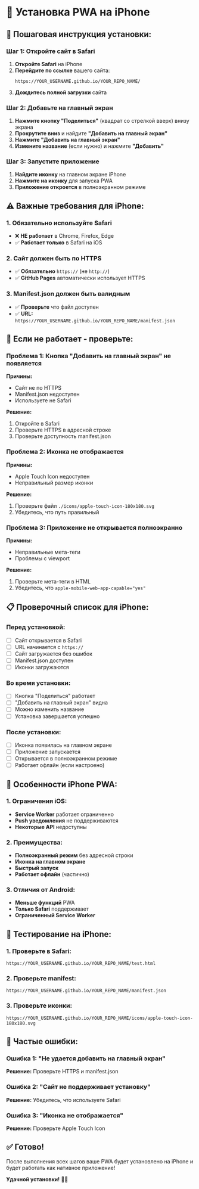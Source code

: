 # 📱 Установка PWA на iPhone

## 🚀 **Пошаговая инструкция установки:**

### **Шаг 1: Откройте сайт в Safari**
1. **Откройте Safari** на iPhone
2. **Перейдите по ссылке** вашего сайта:
   ```
   https://YOUR_USERNAME.github.io/YOUR_REPO_NAME/
   ```
3. **Дождитесь полной загрузки** сайта

### **Шаг 2: Добавьте на главный экран**
1. **Нажмите кнопку "Поделиться"** (квадрат со стрелкой вверх) внизу экрана
2. **Прокрутите вниз** и найдите **"Добавить на главный экран"**
3. **Нажмите "Добавить на главный экран"**
4. **Измените название** (если нужно) и нажмите **"Добавить"**

### **Шаг 3: Запустите приложение**
1. **Найдите иконку** на главном экране iPhone
2. **Нажмите на иконку** для запуска PWA
3. **Приложение откроется** в полноэкранном режиме

## ⚠️ **Важные требования для iPhone:**

### **1. Обязательно используйте Safari**
- ❌ **НЕ работает** в Chrome, Firefox, Edge
- ✅ **Работает только** в Safari на iOS

### **2. Сайт должен быть по HTTPS**
- ✅ **Обязательно** `https://` (не `http://`)
- ✅ **GitHub Pages** автоматически использует HTTPS

### **3. Manifest.json должен быть валидным**
- ✅ **Проверьте** что файл доступен
- ✅ **URL:** `https://YOUR_USERNAME.github.io/YOUR_REPO_NAME/manifest.json`

## 🔧 **Если не работает - проверьте:**

### **Проблема 1: Кнопка "Добавить на главный экран" не появляется**
**Причины:**
- Сайт не по HTTPS
- Manifest.json недоступен
- Используете не Safari

**Решение:**
1. Откройте в Safari
2. Проверьте HTTPS в адресной строке
3. Проверьте доступность manifest.json

### **Проблема 2: Иконка не отображается**
**Причины:**
- Apple Touch Icon недоступен
- Неправильный размер иконки

**Решение:**
1. Проверьте файл `./icons/apple-touch-icon-180x180.svg`
2. Убедитесь, что путь правильный

### **Проблема 3: Приложение не открывается полноэкранно**
**Причины:**
- Неправильные мета-теги
- Проблемы с viewport

**Решение:**
1. Проверьте мета-теги в HTML
2. Убедитесь, что `apple-mobile-web-app-capable="yes"`

## 📋 **Проверочный список для iPhone:**

### **Перед установкой:**
- [ ] Сайт открывается в Safari
- [ ] URL начинается с `https://`
- [ ] Сайт загружается без ошибок
- [ ] Manifest.json доступен
- [ ] Иконки загружаются

### **Во время установки:**
- [ ] Кнопка "Поделиться" работает
- [ ] "Добавить на главный экран" видна
- [ ] Можно изменить название
- [ ] Установка завершается успешно

### **После установки:**
- [ ] Иконка появилась на главном экране
- [ ] Приложение запускается
- [ ] Открывается в полноэкранном режиме
- [ ] Работает офлайн (если настроено)

## 🎯 **Особенности iPhone PWA:**

### **1. Ограничения iOS:**
- **Service Worker** работает ограниченно
- **Push уведомления** не поддерживаются
- **Некоторые API** недоступны

### **2. Преимущества:**
- **Полноэкранный режим** без адресной строки
- **Иконка на главном экране**
- **Быстрый запуск**
- **Работает офлайн** (частично)

### **3. Отличия от Android:**
- **Меньше функций** PWA
- **Только Safari** поддерживает
- **Ограниченный Service Worker**

## 🧪 **Тестирование на iPhone:**

### **1. Проверьте в Safari:**
```
https://YOUR_USERNAME.github.io/YOUR_REPO_NAME/test.html
```

### **2. Проверьте manifest:**
```
https://YOUR_USERNAME.github.io/YOUR_REPO_NAME/manifest.json
```

### **3. Проверьте иконки:**
```
https://YOUR_USERNAME.github.io/YOUR_REPO_NAME/icons/apple-touch-icon-180x180.svg
```

## 🚨 **Частые ошибки:**

### **Ошибка 1: "Не удается добавить на главный экран"**
**Решение:** Проверьте HTTPS и manifest.json

### **Ошибка 2: "Сайт не поддерживает установку"**
**Решение:** Убедитесь, что используете Safari

### **Ошибка 3: "Иконка не отображается"**
**Решение:** Проверьте Apple Touch Icon

## ✅ **Готово!**

После выполнения всех шагов ваше PWA будет установлено на iPhone и будет работать как нативное приложение!

**Удачной установки!** 📱✨
